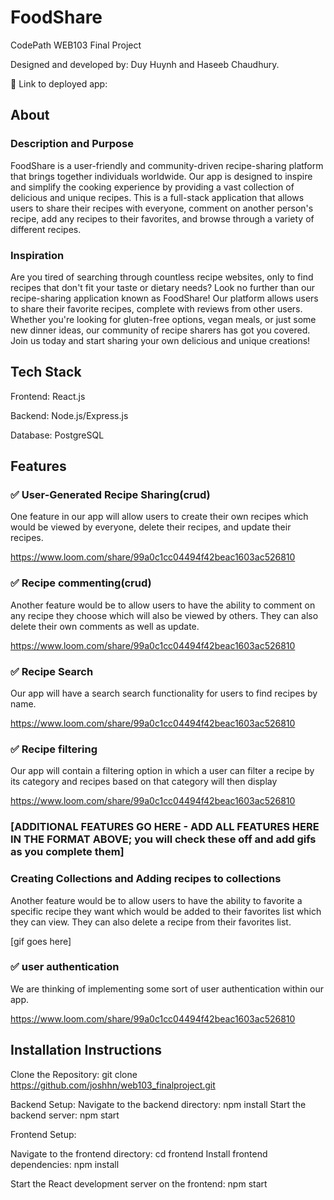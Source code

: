 # FoodShare


CodePath WEB103 Final Project

Designed and developed by: Duy Huynh and Haseeb Chaudhury.

🔗 Link to deployed app:

## About

### Description and Purpose
FoodShare is a user-friendly and community-driven recipe-sharing platform that brings together individuals worldwide. Our app is designed to inspire and simplify the cooking experience by providing a vast collection of delicious and unique recipes. This is a full-stack application that allows users to share their recipes with everyone, comment on another person's recipe, add any recipes to their favorites, and browse through a variety of different recipes.


### Inspiration

Are you tired of searching through countless recipe websites, only to find recipes that don't fit your taste or dietary needs? Look no further than our recipe-sharing application known as FoodShare! Our platform allows users to share their favorite recipes, complete with reviews from other users. Whether you're looking for gluten-free options, vegan meals, or just some new dinner ideas, our community of recipe sharers has got you covered. Join us today and start sharing your own delicious and unique creations!

## Tech Stack

Frontend: React.js

Backend: Node.js/Express.js

Database: PostgreSQL

## Features

### ✅ User-Generated Recipe Sharing(crud)

One feature in our app will allow users to create their own recipes which would be viewed by everyone, delete their recipes, and update their recipes.

https://www.loom.com/share/99a0c1cc04494f42beac1603ac526810

### ✅ Recipe commenting(crud)

Another feature would be to allow users to have the ability to comment on any recipe they choose which will also be viewed by others. They can also delete their own comments as well as update.

https://www.loom.com/share/99a0c1cc04494f42beac1603ac526810

### ✅ Recipe Search
Our app will have a search search functionality for users to find recipes by name.

https://www.loom.com/share/99a0c1cc04494f42beac1603ac526810

### ✅ Recipe filtering
Our app will contain a filtering option in which a user can filter a recipe by its category and recipes based on that category will then display

https://www.loom.com/share/99a0c1cc04494f42beac1603ac526810


### [ADDITIONAL FEATURES GO HERE - ADD ALL FEATURES HERE IN THE FORMAT ABOVE; you will check these off and add gifs as you complete them]

### Creating Collections and Adding recipes to collections

Another feature would be to allow users to have the ability to favorite a specific recipe they want which would be added to their favorites list which they can view. They can also delete a recipe from their favorites list. 

[gif goes here]


### ✅ user authentication
We are thinking of implementing some sort of user authentication within our app.

https://www.loom.com/share/99a0c1cc04494f42beac1603ac526810

## Installation Instructions

Clone the Repository:
git clone https://github.com/joshhn/web103_finalproject.git


Backend Setup:
Navigate to the backend directory:
npm install
Start the backend server:
npm start

Frontend Setup:

Navigate to the frontend directory:
cd frontend
Install frontend dependencies:
npm install

Start the React development server on the frontend:
npm start

